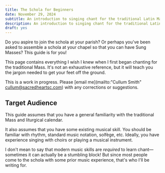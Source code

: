```yaml
---
title: The Schola for Beginners
date: November 29, 2024
subtitle: An introduction to singing chant for the traditional Latin Mass.
description: An introduction to singing chant for the traditional Latin Mass.
draft: yes
---
```


Do you aspire to join the schola at your parish? Or perhaps you've been asked
to assemble a schola at your chapel so that you can have Sung Masses?
This guide is for you!

This page contains everything I wish I knew when I first began chanting for the
traditional Mass. It's not an exhaustive reference, but it will teach you the
jargon needed to get your feet off the ground.

This is a work in progress. Please [email me](mailto:"Cullum Smith" <cullum@sacredheartsc.com>)
with any corrections or suggestions.

## Target Audience

This guide assumes that you have a general familiarity with the traditional Mass
and liturgical calendar.

It also assumes that you have some existing musical skill. You should be familiar
with rhythm, standard music notation, solfège, etc. Ideally, you have experience
singing with choirs or playing a musical instrument.

I don't mean to say that modern music skills are *required* to learn chant—sometimes
it can actually be a stumbling block! But since most people come to the
schola with some prior music experience, that's who I'll be writing for.
